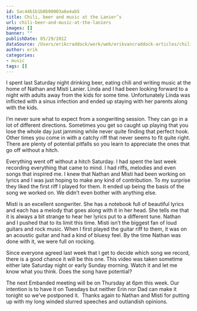```yaml
---
id: 5ac44b1b1b0b90003a6e4ab5
title: Chili, beer and music at the Lanier’s
url: chili-beer-and-music-at-the-laniers
images: []
banner: ""
publishDate: 05/29/2012
dataSource: /Users/erikcraddock/work/web/erikvancraddock-articles/chili-beer-and-music-at-the-laniers/chili-beer-and-music-at-the-laniers.md
author: erik
categories:
- music
tags: []
---
```

I spent last Saturday night drinking beer, eating chili and writing music at the home of Nathan and Misti Lanier. Linda and I had been looking forward to a night with adults away from the kids for some time. Unfortunately Linda was inflicted with a sinus infection and ended up staying with her parents along with the kids.



I’m never sure what to expect from a songwriting session. They can go in a lot of different directions. Sometimes you get so caught up playing that you lose the whole day just jamming while never quite finding that perfect hook. Other times you come in with a catchy riff that never seems to fit quite right. There are plenty of potential pitfalls so you learn to appreciate the ones that go off without a hitch.

Everything went off without a hitch Saturday. I had spent the last week recording everything that came to mind. I had riffs, melodies and even songs that inspired me. I knew that Nathan and Misti had been working on lyrics and I was just hoping to make any kind of contribution. To my surprise they liked the first riff I played for them. It ended up being the basis of the song we worked on. We didn’t even bother with anything else.

Misti is an excellent songwriter. She has a notebook full of beautiful lyrics and each has a melody that goes along with it in her head. She tells me that it is always a bit strange to hear her lyrics put to a different tune. Nathan and I pushed that to its limit this time. Misti isn’t the biggest fan of loud guitars and rock music. When I first played the guitar riff to them, it was on an acoustic guitar and had a kind of bluesy feel. By the time Nathan was done with it, we were full on rocking.

Since everyone agreed last week that I get to decide which song we record, there is a good chance it will be this one. This video was taken sometime either late Saturday night or early Sunday morning. Watch it and let me know what you think. Does the song have potential?

The next Embanded meeting will be on Thursday at 6pm this week. Our intention is to have it on Tuesdays but neither Erin nor Dad can make it tonight so we’ve postponed it.  Thanks again to Nathan and Misti for putting up with my long winded slurred speeches and outlandish opinions.